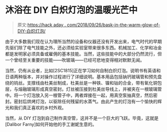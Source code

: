 # 沐浴在 DIY 白炽灯泡的温暖光芒中

> 原文:[https://hack aday . com/2018/09/26/bask-in-the-warm-glow-of-DIY-白炽灯泡/](https://hackaday.com/2018/09/26/bask-in-the-warm-glow-of-diy-incandescent-bulbs/)

由于大多数我们现在认为理所当然的设备和仪器还没有开发出来，电气时代的早期先驱们除了电气技能之外，还必须给实验室带来很多东西。机械加工、化学和冶金都是发明家必须具备或雇佣的基本技能。当然，这些技能中的大部分仍然流行，但一个曾经至关重要的技能——吹玻璃——已经可悲地变得相对默默无闻。

当然，仍有从业者，比如[2SC1815]正在学习如何自制白炽灯泡。说明书有英语和日语两种版本，并对操作过程进行了详细说明。基本用品包括钠钙玻璃管和预先盘绕的钨丝。支撑线由杜美丝制成，杜美丝是一种铁、镍和钴的合金，带有氧化铜包层，与熔融玻璃形成真空密封。灯丝被压接到杜美丝导线上，并被夹在一根玻璃管中。将一个灯泡放入另一根管子中，两者焊接在一起，用真空泵抽真空，然后密封。密封后烘烤灯泡，以驱除任何残留的水蒸气。由此产生的灯泡有一个愉快的辉光和我们真正喜欢的乡村外观。

当然，从 DIY 灯泡到自己制作真空管，这并不是一个巨大的飞跃。毕竟，这就是[Dalibor Farny]如何开始他的手工谢妮生意的。